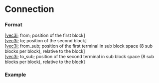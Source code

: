 # Connection
### Format
[[vec3i](https://github.com); from; position of the first block]\
[[vec3i](https://github.com); to; position of the second block]\
[[vec3i](https://github.com); from_sub; position of the first terminal in sub block space (8 sub blocks per block), relative to the block]\
[[vec3i](https://github.com); to_sub; position of the second terminal in sub block space (8 sub blocks per block), relative to the block]
### Example
